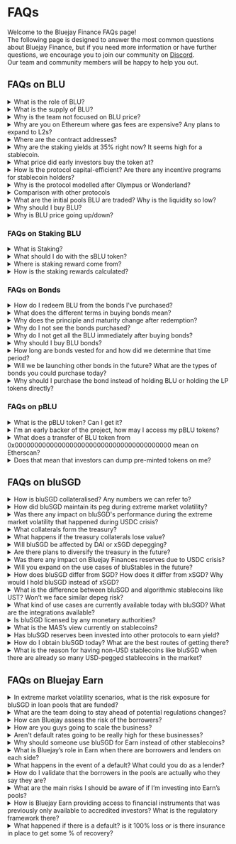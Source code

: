 # FAQs

Welcome to the Bluejay Finance FAQs page!\
The following page is designed to answer the most common questions about Bluejay Finance, but if you need more information or have further questions, we encourage you to join our community on [Discord](https://discord.com/invite/5treANvm6F). \
Our team and community members will be happy to help you out.



## FAQs on BLU

<details>

<summary>What is the role of BLU?</summary>

BLU is a governance token and one of the core functions of the BLU token is to allow for the automatic capitalization of the treasury, which in turn allows for the supply expansion of bluStables.

</details>

<details>

<summary>What is the supply of BLU?</summary>

Similar to how there are no supply cap to company’s share, there is no limit to the supply of BLU. This allows the protocol to perform recapitalisation when necessary to raise funds for future expansions or perform buyback when growth targets are met.

Read more details [here](https://medium.com/bluejay-finance/what-is-blu-8ad54327e039):

</details>

<details>

<summary>Why is the team not focused on BLU price?</summary>

The team is focused on delivering the best suite of products to provide access to financial services, the same way that companies in the real world are focused on value creation for their customers instead of just their share prices.

Bluejay is similar to an early startup and investing in the governance token is highly speculative. While the team has deep appreciation for early supporters for the protocol, we do not want to draw excessive attention to simply trading BLU or inventing schemes that manipulates the prices of BLU in unsustainable manners.

At the present moment, we are focused on building on the product, [Bluejay Earn](https://app.bluejay.finance/earn).

</details>

<details>

<summary>Why are you on Ethereum where gas fees are expensive? Any plans to expand to L2s?</summary>

Here are the key reasons why we are deployed on Ethereum:

* Ethereum has the highest amount of liquidity across all L1s and L2s. Liquidity is important in the early stages of the protocol.

<!---->

* One of the strongest security layers which both users and the protocol can benefit from.

If the market demonstrates demand for Earn, we will be deploying it on the relevant layers.

</details>

<details>

<summary>Where are the contract addresses?</summary>

The updated contract addresses can be found at [https://app.bluejay.finance/system](https://app.bluejay.finance/system)

</details>

<details>

<summary>Why are the staking yields at 35% right now? It seems high for a stablecoin.</summary>

The staking yields are on the **BLU token** right now, not on **bluSGD**. They are at this level because they reflect the growth projection of the protocol, and also help reward earlier users.

bluStables does not have a staking yield. Instead, holders of bluStables may earn yield on the stablecoins by investing them in deals on the Bluejay Earn page.

</details>

<details>

<summary>What price did early investors buy the token at?</summary>

Bluejay launched a public sale to bootstrap its liquidity in November 2022. Whitelist price was set at $5 while the public sale price was $10.

The core team has separately raised money to fund software development efforts.

Information about funds raised, BLU token, token generation events can be read in the following articles:

* [**Bluejay Finance: Our First Funding Round**](https://medium.com/bluejay-finance/bluejay-finance-our-first-funding-round-a1f4a8c5a628)****
* ****[**What is pBLU?**](https://medium.com/bluejay-finance/what-is-pblu-fda9e17c8d69)****
* ****[**Bluejay Launch Day**](https://medium.com/bluejay-finance/bluejay-launch-day-1b057017338d)\


</details>

<details>

<summary>How Is the protocol capital-efficient? Are there any incentive programs for stablecoin holders?</summary>

The protocol is capital efficient in a sense that it does not always rely on external funding to operate and grow.

The protocol makes revenue from both arbitrage and swap fees. This mechanism allows the protocol to utilize its revenue generated to operate and grow. You can check out this article for more information [here](https://medium.com/bluejay-finance/bluejays-flywheel-effect-and-why-you-d-want-to-become-a-blu-governor-b035af23ddb0).

Stablecoin holders are able to participate in exclusive Bluejay Earn products. Loan pools denominated in bluStables do not incur any fees so all the yield from the borrowers goes directly to the bluStables holders.

See the fee schedule [here](https://docs.bluejay.finance/bluejay-earn-core-concepts/fees)

</details>

<details>

<summary>Why is the protocol modelled after Olympus or Wonderland?</summary>

We aim to be a sustainable business, which is why we have a focus on real world finance / RWA use cases.

But we also like the protocol-owned liquidity approach of certain protocols because they allow them to be more flexible at deploying capital, rather than relying on liquidity mining incentives.

The failure of OHM and Wonderland came from highly inflationary tokenomics and no meaningful deployment of that capital into revenue-generating businesses, similar to a startup that raises series A in capital and then doesn't spend that money at all in its core business.

Bluejay reworks the model by ensuring that we have a sound business model by providing products that create values for our users and then extracting the value in a sustainable manner.

</details>

<details>

<summary>Comparison with other protocols</summary>

To quickly understand the similarities and differences between Bluejay Finance and some of the more familiar protocols, please refer to our [Protocol Comparison](https://docs.bluejay.finance/faq/protocol-comparison).

</details>

<details>

<summary>What are the initial pools BLU are traded? Why is the liquidity so low?</summary>

BLU tokens are available to be traded on Uniswap V2. The pool was deployed by the protocol during the token generation event, during which 50k of liquidity was deployed by the protocol to facilitate trading in the secondary market.

The decision to deploy that level of liquidity is so that the rest of the capital can be used meaningfully by the product instead of facilitating speculative trading which does not create value for the ecosystem in the long term.

</details>

<details>

<summary>Why should I buy BLU?</summary>

You should buy BLU if you:

* Believe in the mission of Bluejay, or
* Believe that the team’s capability in executing our vision, or
* Believe in the business model of Bluejay, or
* Are speculating that the price will go up, for any other reasons

As BLU is a speculative asset, we do not actively encourage users who do not understand what they are getting into to participate in speculative activities.

If you are unable to understand the risk associated with purchase of BLU, we strongly discourage you from doing so.

</details>

<details>

<summary>Why is BLU price going up/down?</summary>

The likely answer is: “We do not know”.

There are many reasons why there are increased market activities surrounding the BLU price, including but not exclusive to:

* Speculative trade from individuals or groups of individuals,
* Effects of a large buy or sell orders from individuals or earlier BLU token holders,
* Price dampening effects of the liquidity captor, see [here](https://medium.com/bluejay-finance/capturing-speculative-trade-as-value-for-token-holders-with-liquidity-captor-d492ac3b6a7e)

The team has not, and will not ever be, guaranteeing a directional price movement or redemption price of the BLU token.

</details>

### FAQs on Staking BLU

<details>

<summary>What is Staking?</summary>

Staking allows you to earn a yield on your BLU tokens.

You can stake your BLU tokens to get sBLU which automatically earn yield that compounds every second.

You may choose to redeem the BLU from sBLU anytime by unstaking it.

</details>

<details>

<summary>What should I do with the sBLU token?</summary>

You need to hold the sBLU token in your wallet.

The sBLU token represents the BLU you can redeem later. If you lose the sBLU token, you will not be able to unstake them.

</details>

<details>

<summary>Where is staking reward come from?</summary>

The staking reward comes from the growth of our treasury value.

Find out more about how the protocol earn our revenue from this [article](https://medium.com/bluejay-finance/bluejay-finances-revenue-model-explained-4a51b9a8ee64).&#x20;

Governance token holders will participate in deciding the level of staking reward to redistribute the revenue.

</details>

<details>

<summary>How is the staking rewards calculated?</summary>

The reward rate for BLU is determined by the monetary policy set by the DAO. The level is dependent on the proceed from the bond sale, fees collected from the liquidity pool on the various stablecoins as well as the projected runway for sustaining the reward rate.

The initial staking rate will be set to 35% APY until further action initiated by the DAO.

</details>

### FAQs on Bonds

<details>

<summary>How do I redeem BLU from the bonds I've purchased?</summary>

All the bonds you've purchased will appear in the bonds section where you can redeem BLU from.

You may choose to redeem many bonds at the same time by clicking on the redemption buttons on the top left or redeem individual bonds by clicking on the redemption buttons next to each bond.

You may choose to redeem them as BLU or have the protocol stake it for you and receive sBLU instead.

</details>

<details>

<summary>What does the different terms in buying bonds mean?</summary>

* Principal - Amount of BLU you get when this bond is fully redeemed
* Maturity - Time left before the full value of BLU can be redeemed
* Redeemable - Amount of BLU that you may redeem right now even if the bond has not fully vested

</details>

<details>

<summary>Why does the principle and maturity change after redemption?</summary>

The principle and maturity value of the bond will be updated to reflect the vesting schedule of the remaining BLU.

Once you have redeemed a partially vested bond, you will receive the amount of BLU that has been vested and the principal value will be reduced by that amount.

Similarly, the maturity period will be reduced by the time elapsed since the bond was purchased, or last redeemed, to reflect the remaining time for the bond to fully vest.

</details>

<details>

<summary>Why do I not see the bonds purchased?</summary>

Bonds that have been fully redeemed will be deleted from the protocol.

Only outstanding bonds will be shown on the Bonds page.

</details>

<details>

<summary>Why do I not get all the BLU immediately after buying bonds?</summary>

Every bond you buy has a maturity period and you will receive the full amount only when the maturity period has passed.

You may, however, redeem a portion of the bond value at any time to receive any BLU that has been linearly vested.

</details>

<details>

<summary>Why should I buy BLU bonds?</summary>

Bonding is a process to allow Bluejay to acquire its own liquidity and reserve assets (ie DAI) and bring stablecoins to the peg by selling BLU at a discount.

You may buy BLU bonds if you want to trade assets you have to get BLU tokens at the discounted price after the vesting period.

Do note that since as you are effectively purchasing the BLU tokens, you are exposed to the volatility of the BLU token price. Please read section on “**Why should I buy BLU**” and “**Why is BLU price going up/down?**”

</details>

<details>

<summary>How long are bonds vested for and how did we determine that time period?</summary>

The maturity period for stabilizing bonds is 6 hours, while the maturity period for treasury bonds is 7 days. BLU tokens will be available for redemption throughout the entire maturity period, but only up to the proportion that has been vested.

The maturity period for both types of bonds are determined by the monetary policy set by the decentralized autonomous organization (DAO).

</details>

<details>

<summary>Will we be launching other bonds in the future? What are the types of bonds you could purchase today?</summary>

Bluejay do not have intention to launch other bonds as of today.

There are two main types of bonds on Bluejay, treasury bonds, and stabilizing bonds. The only difference is that treasury bonds raise assets for the treasury directly while stabilizing bonds help to peg issued stablecoins to their prices.

</details>

<details>

<summary>Why should I purchase the bond instead of holding BLU or holding the LP tokens directly?</summary>

You should purchase the bond if the effective price of BLU is suitable for you. Do take note that the market price of BLU may change during the maturity period of the bonds when purchasing it

You should hold the LP tokens if you believe the fees generated from your stake in the liquidity pool will meet your expected returns.

If you do not understand the risk associated with such activities, you are discouraged from participating.

</details>

### **FAQs on pBLU**

<details>

<summary>What is the pBLU token? Can I get it?</summary>

The pBLU token is distributed to early supporters of the protocol when we were fundraising to build Bluejay. It is vested linearly to the supply of BLU tokens.

Information about the token can be found [here](https://medium.com/bluejay-finance/what-is-pblu-fda9e17c8d69).\
\
Since pBLU is non-transferable, unless you have supported the project since as early as 2021, it is unlikely you can access pBLU.

</details>

<details>

<summary>I’m an early backer of the project, how may I access my pBLU tokens?</summary>

Early backers who participated in Bluejay Finance’s token generation in November 2021 on Polygon will find an additional link on the sidebar when logging in with the wallet that has participated.

Redemption of pBLU tokens can be made from that page.

</details>

<details>

<summary>What does a transfer of BLU token from 0x0000000000000000000000000000000000000000 mean on Etherscan?</summary>

BLU tokens can be redeemed by early backers when certain targets are achieved. Any newly minted BLU tokens will be reflected on Etherscan as being sent from the zero address.

</details>

<details>

<summary>Does that mean that investors can dump pre-minted tokens on me?</summary>

Projects and companies require significant capital to materialize their vision and this happens when they are fundraising. Early investors undertake large amount of risk to support a vision early on and are compensated in either shares or tokens which can easily become worthless if the team fails to execute.

In hindsight, it is often easy to comment that investors are dumping on you and that they have gotten in early to the deal. However, it is not easy to make that decision to deploy capital when the project is less mature.

In similar manners, you will be able to invest in the Bluejay ecosystem and our vision at the current price of BLU tokens, and exit at a premium if we are able to execute on our vision down the road.

You do not need to be a BLU holders in order to enjoy benefits of Bluejay’s ecosystem. As a non-BLU token holder, you will still be able to get access to the entire range of products we offer, including Bluejay Earn.

</details>

## FAQs on bluSGD

<details>

<summary>How is bluSGD collateralised? Any numbers we can refer to?</summary>

Each $bluSGD is backed by $DAI and $XSGD in the treasury.

You may refer to the amount of assets held in the treasury against the outstanding bluSGD supply.

As it stands on 16 Mar 2023, the protocol has the following assets against 732k of bluSGD as liabilities:

* 443,195 DAI tokens (305k via LP tokens)
* 180,110 xSGD tokens
* 497,707 bluSGD tokens (411k via LP tokens)

This effectively means that for each bluSGD in circulation, the protocol holds:

* 0.769 xSGD
* 1.89 DAI

At the market price, the collateral ratio of bluSGD token is 3.32x

</details>

<details>

<summary>How did bluSGD maintain its peg during extreme market volatility?</summary>

[The Price Stabilizer](https://docs.bluejay.finance/blustables-core-concepts/price-stabilizer) keeps bluSGD priced correctly despite the volatility of DAI token.

In addition, the team has performed defensive maneuvers to defend the price from secondary effects.

A full report on the event is available [here](https://medium.com/bluejay-finance/community-update-impact-of-usdc-svb-events-on-bluejay-233ebf49138f).

</details>

<details>

<summary>Was there any impact on bluSGD's performance during the extreme market volatility that happened during USDC crisis?</summary>

Despite high volatility in the market, bluSGD retained an excellent correlation with SGD throughout the period.

A full report on the event is available [here](https://medium.com/bluejay-finance/community-update-impact-of-usdc-svb-events-on-bluejay-233ebf49138f).

</details>

<details>

<summary>What collaterals form the treasury?</summary>

The treasury is currently comprised of DAI, xSGD, and Liquidity Pool tokens. Note, that we do not count Bluejay Finance issued tokens as part of the treasury for collateral purposes. \
Core concept of collateralization is available [here](https://docs.bluejay.finance/blustables-core-concepts/collateralization).

</details>

<details>

<summary>What happens if the treasury collaterals lose value?</summary>

Collaterals included in the treasury are selected based on their security and stability.

To guard against fluctuations in value, even large fluctuations, bluStables are overcollateralized to ensure they remain fully backed.

We also select different assets, such as DAI and xSGD to back bluSGD, to avoid correlations. This means that either assets can vary significantly in value and bluSGD holders can still be protected from their volatility.

</details>

<details>

<summary>Will bluSGD be affected by DAI or xSGD depegging?</summary>

As the protocol maintains excess collaterals in uncorrelated assets, the protocol will still be able to operate even if the value of collateral changes in a short period of time.

However, the protocol can run into the risk of being insolvent in the short term when value of assets fall below certain levels. \
The team remains committed to avoid such events by monitoring the market condition and executing our contingency plans in scenarios of extreme volatility.

</details>

<details>

<summary>Are there plans to diversify the treasury in the future?</summary>

We are committed to maintaining high quality assets in the treasury to back bluStables.

It is possible for through the DAO to discuss and execute on the addition of other collaterals in the future.

</details>

<details>

<summary>Was there any impact on Bluejay Finances reserves due to USDC crisis?</summary>

There was a negligible impact on the treasury as the team act to provide additional liquidity during the volatile period.

The details of the impact can be found [here](https://medium.com/bluejay-finance/community-update-impact-of-usdc-svb-events-on-bluejay-233ebf49138f).

</details>

<details>

<summary>Will you expand on the use cases of bluStables in the future?</summary>

We are starting to build out use cases for our bluStables. Bluejay Earn is the first iteration of that ecosystem. It allows holders of bluSGD to earn yield on their bluSGD by investing in fixed-income products.

The protocol is exploring sustainable means for users of bluStables to benefit from. Such request could be discussed and executed from the DAO.

</details>

<details>

<summary>How does bluSGD differ from SGD? How does it differ from xSGD? Why would I hold bluSGD instead of xSGD?</summary>

**bluSGD** is a digital token that is pegged to the Singapore dollar (SGD) on a 1:1 basis. It is an ERC-20 token that runs on the Ethereum blockchain, which means that it can be used in the same way as any other ERC-20 token.

**xSGD** is another stablecoin offered by Xfers Pte Ltd that is pegged to the Singapore Dollar and has facilities for fiat redemption.

While both tokens attempt to track SGD, there are differences such as:

* xSGD can be redeemed and minted directly via on/off ramps provided by the issuer while bluSGD does not have similar facilities
* bluSGD is a decentralized stablecoin that can be more resilient to the regulatory changes (ie banking crisis)
* The tracking error for both coins are different. You may read a case study of the difference in performance in both coins during the USDC crisis [here](https://medium.com/bluejay-finance/community-update-impact-of-usdc-svb-events-on-bluejay-233ebf49138f) .
* bluSGD exists in the same ecosystem as Earn and pools using bluStables enjoy a fee waiver. See the core concepts about fees [here](https://docs.bluejay.finance/bluejay-earn-core-concepts/fees).

</details>

<details>

<summary>What is the difference between bluSGD and algorithmic stablecoins like UST? Won’t we face similar depeg risk?</summary>

Unlike UST/Terra, we are a fully collateralized stablecoin, so we are not subject to the same down-spiral risk of Terra.

</details>

<details>

<summary>What kind of use cases are currently available today with bluSGD? What are the integrations available?</summary>

bluSGD users gets exclusive and fee-less access to investment opportunities offered in the Bluejay Earn marketplace.

In addition, holders can diversify exposure from existing USD assets held on chain or use it to transfer larger amount of value around.

</details>

<details>

<summary>Is bluSGD licensed by any monetary authorities?</summary>

bluSGD is not licensed by any monetary authorities as we are a fully decentralized stablecoin and do not operate any on/off ramp facilities in any jurisdiction.

</details>

<details>

<summary>What is the MAS’s view currently on stablecoins?</summary>

Here’s the suggested read about the framework on stablecoins by MAS. [https://www.moodysanalytics.com/regulatory-news/dec-12-22-mas-consults-on-framework-for-stablecoin-related-activities](https://www.moodysanalytics.com/regulatory-news/dec-12-22-mas-consults-on-framework-for-stablecoin-related-activities)

</details>

<details>

<summary>Has bluSGD reserves been invested into other protocols to earn yield?</summary>

Each $bluSGD is backed by the treasury that is currently comprised of DAI, xSGD, and Liquidity Pool tokens.

We do not reinvest assets to other protocol so that our stablecoins are backed by low-risk assets and that we can maintain the highest level of liquidity for our users.

The protocol maintains that we do not risk customer assets for short term gains, you may read about the risk of doing so [here](https://cointelegraph.com/news/euler-attack-causes-locked-tokens-losses-in-11-defi-protocols-including-balancer).

</details>

<details>

<summary>How do I obtain bluSGD today? What are the best routes of getting there?</summary>

There are two ways to swap to bluSGD: through Uniswap or the PSM module. \
The most effective route depends on the prevailing market conditions as well as the type of assets you have.\
\
As a rule of thumb, we suggest:

**If you have access to Singapore bank accounts**, we recommend you to on-ramp with xSGD and swap the asset using our xSGD ←→ bluSGD swap.

**If you already have xSGD**, we recommend you swap the asset using our xSGD ←→ bluSGD swap.

**If you already have digital assets like ETH, USDC, USDT or DAI**, we recommend you swap the assets using Uniswap. For much larger trade, you may consider using limit order exchange like CowSwap or 1Inch.

Check here for more detailed [user-guide](https://docs.bluejay.finance/user-guides/buying-and-selling-blusgd).

</details>

<details>

<summary>What is the reason for having non-USD stablecoins like bluSGD when there are already so many USD-pegged stablecoins in the market?</summary>

Real world business transacts in many currencies other than USD. Having digital representation of the different currencies allow businesses and individuals to trade in currencies they are familiar in.

One example is that a business in Philippines who is sending invoice and receiving payment in PHP will not want to send payments in USD or borrow funds in USD due to extra foreign exchange exposure. The existence of digital PHP will allow such business to have simpler business operations and can create opportunities for foreign exchange (FX) and FX derivative markets on-chain.

</details>

## FAQs on Bluejay Earn



<details>

<summary>In extreme market volatility scenarios, what is the risk exposure for bluSGD in loan pools that are funded?</summary>

bluSGD ability to track SGD remains the top priority of the protocol. The protocol will continue to ensure that we hold good quality collaterals against issued stablecoins, providing liquidity to trade them and be on top of crises that can potentially threaten its stability.

In addition, once a loan pool is funded and the funds are drawn down, the borrowers would be off-ramping the stablecoins into fiat to deploy them for productive usage. During this time, the risk exposure to bluSGD is minimized.

</details>

<details>

<summary>What are the team doing to stay ahead of potential regulations changes?</summary>

As Bluejay neither operates fiat to crypto on/off ramp facilities nor transacts directly with the consumers, we have limited regulatory exposure than traditional exchange.

The team works with legal consultants to ensure we can comply with regulations set forth by the authorities and to remain abreast of changes.

Offers on the Bluejay Earn platform are not directly offered by the protocol but rather by individual businesses or FinTechs themselves. These entities are solely responsible to ensure that they are compliant to local regulatory requirements and investors are responsible to ensure that they can participate in the individual deals.

The team has plans to provide tools to borrowers who may require more stringent requirements on the lenders in the future to help our borrowers stay compliant to their local regulatory requirements.

</details>

<details>

<summary>How can Bluejay assess the risk of the borrowers?</summary>

We are only acting as the marketplace between lenders and borrowers. As we operate a decentralized platform, borrowers and investors are ultimately responsible for their own participation.

Investors should perform their own due diligence on whether they want to lend to a loan pool. Borrowers are strongly encouraged to provide as much info as they can to have a higher success rate of funding and to ensure their deal is competitive.

There will be different types of loans that the borrower can propose and each type of loan carries a different type of risk involved. Some are bonds, some are collateralized loans, it really depends on the borrower's needs and capabilities when creating a loan pool.

Each deal may have a dataroom where more sensitive information may be provided by the borrowers themselves for the investors’ due diligence.

Information on the deal page are provided by the borrowers and are presented as is. Bluejay does not provide any warranties or insurance against accuracies of information or subsequent repayment of loans.

</details>

<details>

<summary>How are you guys going to scale the business?</summary>

We plan on working with larger partners that are doing loan origination, so when we onboard a partner, they onboard potentially dozens of active deals. This works in favour of lenders as the risk is being spread out across multiple individual loans.

The team also plans to make the process of creating decentralised loan pools much easier for all so that anyone will be able to raise funds for their needs.

</details>

<details>

<summary>Aren't default rates going to be really high for these businesses?</summary>

Defaults can exist in many forms. In strict terms, a loan can be in the default status even if they are one day late in interest payments. In many cases, even a defaulted loan can eventually be repaid in full with additional interest or be restructured in a way that benefits both borrowers and lenders.

Every deal on the platform are different and have different risk profiles. You may use these guidelines to help you better assess the risk associated with each deal:

* A short term loan is usually less risky than a long term loan
* An entity that has good credit score is usually less risky than another that has worse score
* An entity that has history of low or zero defaults is less risky than another without such history or have poor history of returning funds
* A deal with lower interest rate is likely to be less risky (these entities likely have access to other low interest rate loans as well)
* A structured product with many different loans is less risky than a loan to a single entity

However, lending can be a risky investment and may not be suitable for everyone. You are discouraged from participating if you are unable to assess the risk.

</details>

<details>

<summary>Why should someone use bluSGD for Earn instead of other stablecoins?</summary>

Borrowers are free to raise capital in any assets. However, they do not need to pay a fee if the pool is denominated in bluStables. The fee schedule can be found [here](https://docs.bluejay.finance/bluejay-earn-core-concepts/fees).

Lenders will have to deposit the requested assets by the borrower or search for another pool which meets their requirements.

</details>

<details>

<summary>What is Bluejay’s role in Earn when there are borrowers and lenders on each side?</summary>

Bluejay’s role in Earn is as a facilitator, or a marketplace between investors and borrowers.

Borrowers and investors are directly responsible to one another.

Investors should perform due diligence on whether they want to lend to a loan pool given the information provided by borrowers. If they are uncomfortable with the risk or are unable to assess the risk involved, they are discouraged from participating.

Borrowers are strongly encouraged to provide as much info, and offer competitive returns, so that they can attract more funds to their deals.

</details>

<details>

<summary>What happens in the event of a default? What could you do as a lender?</summary>

In the event of a delinquency (ie borrower is behind on payments), borrowers will be charged late fees on their loan. The late fee is imposed on top of the regular interest payment and are specified in the loan terms when the pool is created initially. Once the borrower gets back on schedule, additional fees are no longer being imposed.

In such cases, lenders will be receiving additional interest on their loans but may have a different repayment schedule than what was originally planned for.

In other kinds of default, the borrower may request to restructure the deal with the lenders. Bluejay may act as mediators in such scenarios to help both parties reach a favourable outcome.

It is important that the lenders perform due diligence to understand what type of recourse, is available to the lenders in events of default.

</details>

<details>

<summary>How do I validate that the borrowers in the pools are actually who they say they are?</summary>

The initial pools available on the platform has their identity verified by Bluejay.\
You may access more information about the identity of the borrowers in the Dataroom. \
The Dataroom provides detailed information about the borrowers, which can help you verify their identity. However, to access the Dataroom, you may need to sign a non-disclosure agreement (NDA) depending on the requirements of the borrower.

</details>

<details>

<summary>What are the main risks I should be aware of if I’m investing into Earn’s pools?</summary>

There are many risk associated in investing, some of the risk involves, but not exclusive to:

* Platform risk
* Counter-party risk
* Business risk
* Interest rate risk

If you are unable to assess the risk involved, you are discouraged from participating in the investment.

</details>

<details>

<summary>How is Bluejay Earn providing access to financial instruments that was previously only available to accredited investors? What is the regulatory framework there?</summary>

The platform works to fractionalize existing financial products that are being offered by FinTechs. By grouping the investments together, it can reduce the operational overheads of the FinTech if they have otherwise decided to receive many smaller deposits.

Borrowers are responsible to ensure they are compliant to frameworks or regulatory requirements when they are offering products on the platform.

</details>

<details>

<summary>What happened if there is a default? is it 100% loss or is there insurance in place to get some % of recovery?</summary>

As legitimate borrowers receive heavy penalties on defaults, and can severely impair their ability to receive financing on Bluejay Earn or from any other financial institutions, a default often only happens as a last resort, and even so, the deal are often restructured with a different repayment plan.

Recourse mechanism differs from deal to deal and varies from borrower to borrowers It is therefore important to lend to credit worthy borrowers who has ability to repay. Investors are encouraged to perform due diligence on what mechanisms are available to them as well as the credit worthiness of the borrower when choosing to participate in a deal.

Other points on the legal can also be found on our [docs](https://docs.bluejay.finance/bluejay-earn-core-concepts/legalities#dealing-with-borrower-defaults).

</details>

